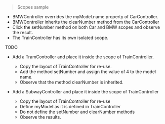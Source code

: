 > Scopes sample

- BMWController overrides the myModel.name property of CarController.
- BMWController inherits the clearNumber method from the CarController
- Click the setNumber method on both Car and BMW scopes and observe the result.
- The TrainController has its own isolated scope.

TODO

- Add a TramController and place it inside the scope of TrainController.
  - Copy the layout of TrainController for re-use.
  - Add the method setNumber and assign the value of 4 to the model name.
  - Observe that the method clearNumber is inherited.


- Add a SubwayController and place it inside the scope of TrainController
  - Copy the layout of TrainController for re-use
  - Define myModel as it is defined in TrainController
  - Do not define the setNumber and clearNumber methods
  - Observe the results.

